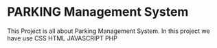 # PARKING Management System
 This Project is all about Parking Management System. In this project we have use  CSS HTML JAVASCRIPT PHP

